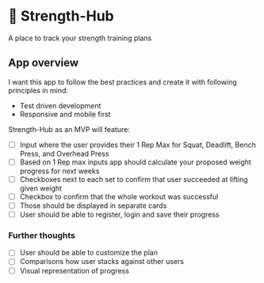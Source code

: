 # 💪 Strength-Hub

A place to track your strength training plans

## App overview

I want this app to follow the best practices and create it with following principles in mind:

- Test driven development
- Responsive and mobile first

Strength-Hub as an MVP will feature:

- [ ]  Input where the user provides their 1 Rep Max for Squat, Deadlift, Bench Press, and Overhead Press
- [ ]  Based on 1 Rep max inputs app should calculate your proposed weight progress for next weeks
- [ ]  Checkboxes next to each set to confirm that user succeeded at lifting given weight
- [ ]  Checkbox to confirm that the whole workout was successful
- [ ]  Those should be displayed in separate cards
- [ ]  User should be able to register, login and save their progress

### Further thoughts

- [ ] User should be able to customize the plan
- [ ] Comparisons how user stacks against other users
- [ ] Visual representation of progress
